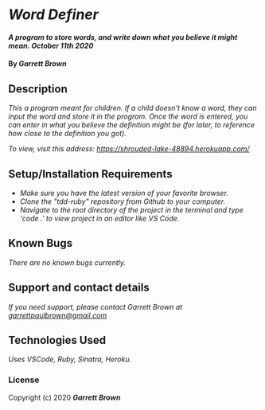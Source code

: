 # _Word Definer_

#### _A program to store words, and write down what you believe it might mean. October 11th 2020_

#### By _**Garrett Brown**_

## Description

_This a program meant for children. If a child doesn't know a word, they can input the word and store it in the program. Once the word is entered, you can enter in what you believe the definition might be (for later, to reference how close to the definition you got)._

_To view, visit this address: https://shrouded-lake-48894.herokuapp.com/_

## Setup/Installation Requirements

* _Make sure you have the latest version of your favorite browser._
* _Clone the "tdd-ruby" repository from Github to your computer._
* _Navigate to the root directory of the project in the terminal and type 'code .' to view project in an editor like VS Code._

## Known Bugs

_There are no known bugs currently._

## Support and contact details

_If you need support, please contact Garrett Brown at <garrettpaulbrown@gmail.com>_

## Technologies Used

_Uses VSCode, Ruby, Sinatra, Heroku._

### License

Copyright (c) 2020 **_Garrett Brown_**
